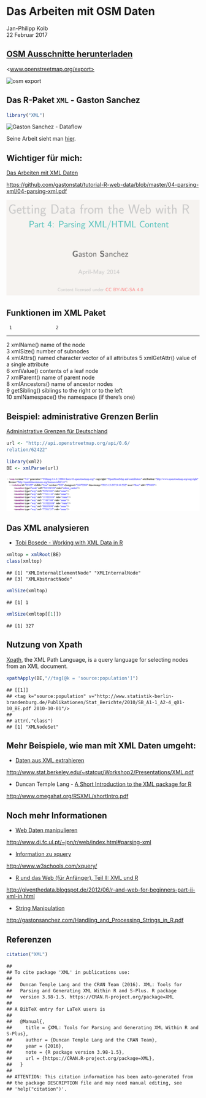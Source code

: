 # Das Arbeiten mit OSM Daten
Jan-Philipp Kolb  
22 Februar 2017  










## [OSM Ausschnitte herunterladen](http://www.openstreetmap.org/export)

<www.openstreetmap.org/export>

![osm export](http://www.azavea.com/blogs/atlas/wp-content/uploads/2015/11/openstreetmap_export-1024x505.png)

## Das R-Paket `XML` - Gaston Sanchez


```r
library("XML")
```

![Gaston Sanchez - Dataflow](https://raw.githubusercontent.com/gastonstat/tutorial-R-web-data/master/01-introduction/images/jaume_nit.jpg)

Seine Arbeit sieht man [hier](http://gastonsanchez.com/).


## Wichtiger für mich:

[Das Arbeiten mit XML Daten](https://github.com/gastonstat/tutorial-R-web-data/blob/master/04-parsing-xml/04-parsing-xml.pdf)

<https://github.com/gastonstat/tutorial-R-web-data/blob/master/04-parsing-xml/04-parsing-xml.pdf>

![Manual von Gaston Sanchez](figure/GastonSanchez.PNG)


## Funktionen im XML Paket


     1                2                                        
---  ---------------  -----------------------------------------
2    xmlName()        name of the node                         
3    xmlSize()        number of subnodes                       
4    xmlAttrs()       named character vector of all attributes 
5    xmlGetAttr()     value of a single attribute              
6    xmlValue()       contents of a leaf node                  
7    xmlParent()      name of parent node                      
8    xmlAncestors()   name of ancestor nodes                   
9    getSibling()     siblings to the right or to the left     
10   xmlNamespace()   the namespace (if there’s one)           

## Beispiel: administrative Grenzen Berlin

[Administrative Grenzen für Deutschland](http://wiki.openstreetmap.org/wiki/DE:Grenze#Bundesl.C3.A4ndergrenze_-_admin_level.3D4)




```r
url <- "http://api.openstreetmap.org/api/0.6/
relation/62422"
```



```r
library(xml2)
BE <- xmlParse(url)
```

![Administrative Grenzen  Berlin](https://raw.githubusercontent.com/Japhilko/GeoData/master/data/figure/ExampleAdmBE.PNG)

## Das XML analysieren

- [Tobi Bosede - Working with XML Data in R](http://www.informit.com/articles/article.aspx?p=2215520)


```r
xmltop = xmlRoot(BE)
class(xmltop)
```

```
## [1] "XMLInternalElementNode" "XMLInternalNode"       
## [3] "XMLAbstractNode"
```

```r
xmlSize(xmltop)
```

```
## [1] 1
```

```r
xmlSize(xmltop[[1]])
```

```
## [1] 327
```


## Nutzung von Xpath

[Xpath](https://de.wikipedia.org/wiki/XPath), the XML Path Language, is a query language for selecting nodes from an XML document. 



```r
xpathApply(BE,"//tag[@k = 'source:population']")
```

```
## [[1]]
## <tag k="source:population" v="http://www.statistik-berlin-brandenburg.de/Publikationen/Stat_Berichte/2010/SB_A1-1_A2-4_q01-10_BE.pdf 2010-10-01"/> 
## 
## attr(,"class")
## [1] "XMLNodeSet"
```


## Mehr Beispiele, wie man mit XML Daten umgeht:


- [Daten aus XML extrahieren](http://www.stat.berkeley.edu/~statcur/Workshop2/Presentations/XML.pdf)

<http://www.stat.berkeley.edu/~statcur/Workshop2/Presentations/XML.pdf>

- Duncan Temple Lang - [A Short Introduction to the XML package for R](http://www.omegahat.org/RSXML/shortIntro.pdf)

<http://www.omegahat.org/RSXML/shortIntro.pdf>

## Noch mehr Informationen

- [Web Daten manipulieren](http://www.di.fc.ul.pt/~jpn/r/web/index.html#parsing-xml)

<http://www.di.fc.ul.pt/~jpn/r/web/index.html#parsing-xml>

- [Information zu xquery](http://www.w3schools.com/xquery/)

<http://www.w3schools.com/xquery/>

- [R und das Web (für Anfänger), Teil II: XML und R](http://giventhedata.blogspot.de/2012/06/r-and-web-for-beginners-part-ii-xml-in.html)

<http://giventhedata.blogspot.de/2012/06/r-and-web-for-beginners-part-ii-xml-in.html>

- [String Manipulation](http://gastonsanchez.com/Handling_and_Processing_Strings_in_R.pdf)

<http://gastonsanchez.com/Handling_and_Processing_Strings_in_R.pdf>

## Referenzen


```r
citation("XML")
```

```
## 
## To cite package 'XML' in publications use:
## 
##   Duncan Temple Lang and the CRAN Team (2016). XML: Tools for
##   Parsing and Generating XML Within R and S-Plus. R package
##   version 3.98-1.5. https://CRAN.R-project.org/package=XML
## 
## A BibTeX entry for LaTeX users is
## 
##   @Manual{,
##     title = {XML: Tools for Parsing and Generating XML Within R and S-Plus},
##     author = {Duncan Temple Lang and the CRAN Team},
##     year = {2016},
##     note = {R package version 3.98-1.5},
##     url = {https://CRAN.R-project.org/package=XML},
##   }
## 
## ATTENTION: This citation information has been auto-generated from
## the package DESCRIPTION file and may need manual editing, see
## 'help("citation")'.
```

